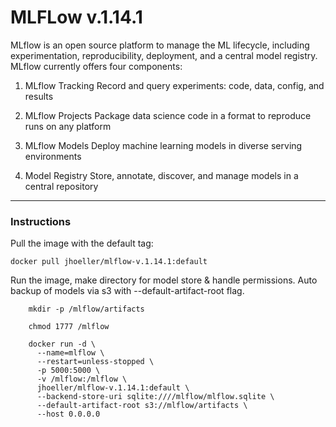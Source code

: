 # MLFLow v.1.14.1
MLflow is an open source platform to manage the ML lifecycle, including experimentation, reproducibility, deployment, and a central model registry. MLflow currently offers four components:

1. MLflow Tracking
Record and query experiments: code, data, config, and results

2. MLflow Projects
Package data science code in a format to reproduce runs on any platform

3. MLflow Models
Deploy machine learning models in diverse serving environments

4. Model Registry
Store, annotate, discover, and manage models in a central repository

---------------------------------------------------------------

### Instructions

Pull the image with the default tag:

``` docker pull jhoeller/mlflow-v.1.14.1:default ```

Run the image, make directory for model store & handle permissions. Auto backup of models via s3 with --default-artifact-root flag. 
```
    mkdir -p /mlflow/artifacts
    
    chmod 1777 /mlflow
    
    docker run -d \
      --name=mlflow \
      --restart=unless-stopped \
      -p 5000:5000 \
      -v /mlflow:/mlflow \
      jhoeller/mlflow-v.1.14.1:default \
      --backend-store-uri sqlite:////mlflow/mlflow.sqlite \
      --default-artifact-root s3://mlflow/artifacts \
      --host 0.0.0.0
  ```
